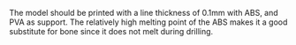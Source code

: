 The model should be printed with a line thickness of 0.1mm with ABS, and PVA as support. The relatively high melting point of the ABS makes it a good substitute for bone since it does not melt during drilling.
